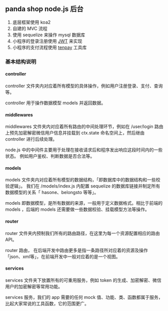 ## panda shop node.js 后台

1. 底层框架使用 koa2
1. 自建的 MVC 流程
1. 使用 sequelize 来操作 mysql 数据库
1. 小程序的登录注册使用 [JWT](https://github.com/hiscc/panda-chat-room/tree/jwtLogin) 来实现
1. 小程序的支付流程使用 [tenpay](https://www.npmjs.com/package/tenpay) 工具库

### 基本结构说明

#### controller

controller 文件夹内对应着所有模型的具体操作，例如用户注册登录、支付、查询等。

controller 用于操作数据模型 models 并返回数据。

#### middlewares

middlewares 文件夹内对应着所有路由的中间处理环节，例如在 /user/login 路由上预先加密解密微信用户信息并挂载到 ctx.state 命名空间上，然后继由 controller 进行后续处理。

node.js 中的中间件主要用于处理在接收请求后和程序发出响应这段时间内的一些状态。 例如用户鉴权、判断数据是否合法等。

#### models

models 文件夹内对应着所有模型的数据结构，「即数据库中的数据结构和一些校验逻辑」。 我们在 /models/index.js 内配置 sequelize 的数据库链接并制定所有数据模型的关系「 hasone、belongsto 等等」。

models 即数据模型，是所有数据的来源，一般用于定义数据格式。相比于前端的 models ，后端的 models 还需要做一些数据校验、挂载模型方法等操作。

#### router

router 文件夹内预制我们所有的路由路径，在这里为每一个资源配置相应的路由 API。

router 路由， 在后端开发中路由更多是指一条路径所对应着的资源及操作「json、xml等」，在前端开发中一般对应着的是一个视图。

#### services

services 文件夹下放置所有的可重用服务，例如 token 的生成、加密解密、微信用户的加密解密等常用功能。

services 服务，我们的 app 需要的任何 mock 值、功能、类、函数都属于服务， 比起大家常说的工具函数，它的范围更广。
